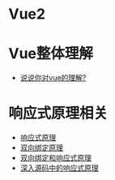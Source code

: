 # Vue2

# Vue整体理解
* [说说你对vue的理解?]()

# 响应式原理相关
* [响应式原理]()
* [双向绑定原理]()
* [双向绑定和响应式原理]()
* [深入源码中的响应式原理]()
